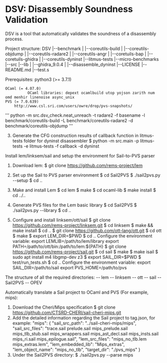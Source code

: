 # DSV: Disassembly Soundness Validation

DSV is a tool that automatically validates the soundness of a disassembly process.

Project structure:
DSV
|--benchmark
|   |--coreutils-build
|   |--coreutils-objdump
|   |--coreutils-radare2
|   |--coreutils-angr
|   |--coretuils-bap
|   |--coretuils-ghidra
|   |--coreutils-dyninst
|--litmus-tests
|--micro-benchmarks
|--src
|--lib
|   |--ghidra_9.0.4
|   |--disassemble_dyninst
|--LICENSE
|--README.md
|--test.s

Prerequisites:
    python3 (>= 3.7.1)
    

    OCaml (= 4.07.0)
              OCaml libraries: depext ocamlbuild utop yojson zarith num omd menhir linenoise async_unix
	PVS (= 7.0.639)
		http://www.csl.sri.com/users/owre/drop/pvs-snapshots/


'''
python -m src.dsv_check.neat_unreach -t radare2 -f basename -l benchmark/coreutils-build -L benchmark/coreutils-radare2 -d benchmark/coreutils-objdump
'''


3. Generate the CFG construction results of callback function in litmus-tests folder for dyninst disassembler
$ python -m src.main -p litmus-tests -e litmus-tests -f callback -d dyninst

Install lem/linksem/sail and setup the environment for Sail-to-PVS parser
1. Download lem:
$ git clone https://github.com/rems-project/lem

2. Set up the Sail to PVS parser environment
$ cd Sail2PVS
$ ./sail2pvs.py --setup
$ cd ..

3. Make and install Lem
$ cd lem
$ make
$ cd ocaml-lib
$ make install
$ cd ../..

4. Generate PVS files for the Lem basic library
$ cd Sail2PVS
$ ./sail2pvs.py --library
$ cd ..

5. Configure and install linksem/ott/sail
$ git clone https://github.com/rems-project/linksem.git
$ cd linksem
$ make && make install
$ cd ..
$ git clone https://github.com/ott-lang/ott.git
$ cd ott
$ make
$ export LEM_DIR=$PWD
$ cd ..
Configure the environment variable:
    export LEMLIB=/path/to/lem/library
    export PATH=/path/to/ott/bin:/path/to/lem:${PATH}
$ git clone https://github.com/rems-project/sail.git
$ cd sail
$ make
$ make isail
$ sudo apt install m4 libgmp-dev z3
$ export SAIL_DIR=$PWD
$ test/run_tests.sh
$ cd ..
Configure the environment variable:
    export SAIL_DIR=/path/to/sail
    export PVS_HOME=/path/to/pvs

The structure of all the required directories:
-- lem
-- linksem
-- ott
-- sail
-- Sail2PVS
-- OPEV

Automatically translate a Sail project to OCaml and PVS (For example, mips):
1. Download the Cheri/Mips specification
$ git clone https://github.com/CTSRD-CHERI/sail-cheri-mips.git
2. Add the detailed information regarding the Sail project to tag.json, for example:
    "mips": {
        "sail_src_path": "../sail-cheri-mips/mips",
        "sail_src_files": "trace.sail prelude.sail mips_prelude.sail mips_tlb_stub.sail mips_wrappers.sail mips_ast_decl.sail mips_insts.sail mips_ri.sail mips_epilogue.sail",
        "lem_src_files": "mips_no_tlb.lem mips_extras.lem",
        "lem_embedded_lib": "Mips_extras",
        "lem_object_name": "mips_no_tlb",
        "target_dir": "./pvs_mips"
    }
3. Under the Sail2PVS directory:
$ ./sail2pvs.py --parse mips
